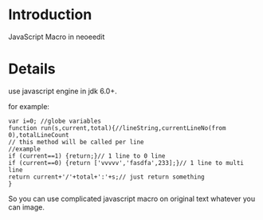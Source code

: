 # Introduction #

JavaScript Macro in neoeedit


# Details #

use javascript engine in jdk 6.0+.


for example:
```
var i=0; //globe variables
function run(s,current,total){//lineString,currentLineNo(from 0),totalLineCount
// this method will be called per line
//example
if (current==1) {return;}// 1 line to 0 line
if (current==0) {return ['vvvvv','fasdfa',233];}// 1 line to multi line
return current+'/'+total+':'+s;// just return something
}
```

So you can use complicated javascript macro on original text whatever you can image.